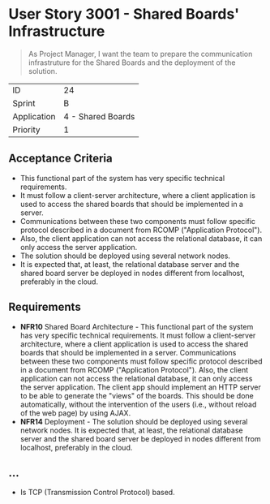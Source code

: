 # User Story 3001 - Shared Boards' Infrastructure

> As Project Manager, I want the team to prepare the communication infrastruture for the Shared Boards and the deployment of the solution.

|             |                   |
| ----------- | ----------------- |
| ID          | 24                |
| Sprint      | B                 |
| Application | 4 - Shared Boards |
| Priority    | 1                 |

## Acceptance Criteria

- This functional part of the system has very specific technical requirements.
- It must follow a client-server architecture, where a client application is used to access the shared boards that should be implemented in a server.
- Communications between these two components must follow specific protocol described in a document from RCOMP ("Application Protocol").
- Also, the client application can not access the relational database, it can only access the server application.
- The solution should be deployed using several network nodes.
- It is expected that, at least, the relational database server and the shared board server be deployed in nodes different from localhost, preferably in the cloud.

## Requirements

- **NFR10** Shared Board Architecture - This functional part of the system has very specific technical requirements. It must follow a client-server architecture, where a client application is used to access the shared boards that should be implemented in a server. Communications between these two components must follow specific protocol described in a document from RCOMP ("Application Protocol"). Also, the client application can not access the relational database, it can only access the server application. The client app should implement an HTTP server to be able to generate the "views" of the boards. This should be done automatically, without the intervention of the users (i.e., without reload of the web page) by using AJAX.
- **NFR14** Deployment - The solution should be deployed using several network nodes. It is expected that, at least, the relational database server and the shared board server be deployed in nodes different from localhost, preferably in the cloud.

## ...

- Is TCP (Transmission Control Protocol) based.
